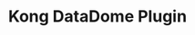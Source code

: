 ---
title: 'Kong DataDome Plugin'
name: 'Kong DataDome Plugin'

content_type: plugin

publisher: datadome
description: "DataDome's bot and online fraud protection detects and mitigates attacks on mobile apps, websites, and APIs with unparalleled accuracy and zero compromise."


products:
    - gateway

works_on:
    - on-prem
    - konnect

# on_prem:
#   - hybrid
#   - db-less
#   - traditional
# konnect_deployments:
#   - hybrid
#   - cloud-gateways
#   - serverless

third_party: true
support_url: https://docs.datadome.co/docs/support

icon: kong-plugin-datadome.png
---